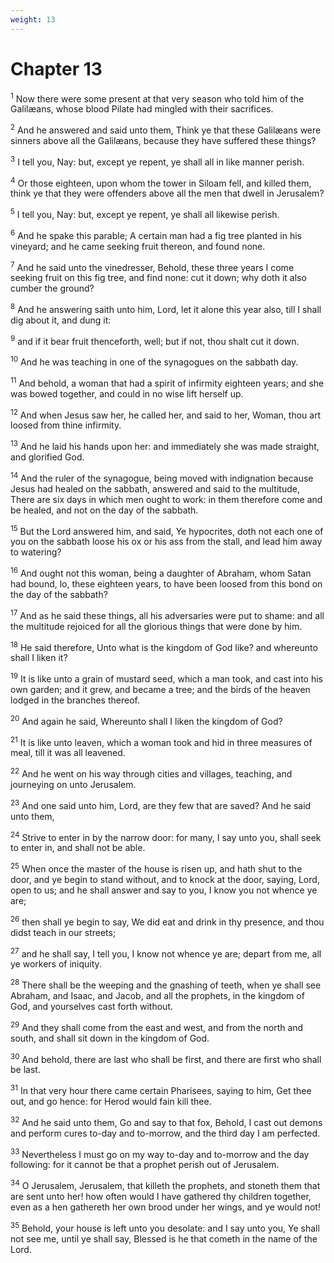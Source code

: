```yaml
---
weight: 13
---
```


# Chapter 13

<sup>1</sup> Now there were some present at that very season who told him of the Galilæans, whose blood Pilate had mingled with their sacrifices. 

<sup>2</sup> And he answered and said unto them, Think ye that these Galilæans were sinners above all the Galilæans, because they have suffered these things? 

<sup>3</sup> I tell you, Nay: but, except ye repent, ye shall all in like manner perish. 

<sup>4</sup> Or those eighteen, upon whom the tower in Siloam fell, and killed them, think ye that they were offenders above all the men that dwell in Jerusalem? 

<sup>5</sup> I tell you, Nay: but, except ye repent, ye shall all likewise perish. 

<sup>6</sup> And he spake this parable; A certain man had a fig tree planted in his vineyard; and he came seeking fruit thereon, and found none. 

<sup>7</sup> And he said unto the vinedresser, Behold, these three years I come seeking fruit on this fig tree, and find none: cut it down; why doth it also cumber the ground? 

<sup>8</sup> And he answering saith unto him, Lord, let it alone this year also, till I shall dig about it, and dung it: 

<sup>9</sup> and if it bear fruit thenceforth, well; but if not, thou shalt cut it down. 

<sup>10</sup> And he was teaching in one of the synagogues on the sabbath day. 

<sup>11</sup> And behold, a woman that had a spirit of infirmity eighteen years; and she was bowed together, and could in no wise lift herself up. 

<sup>12</sup> And when Jesus saw her, he called her, and said to her, Woman, thou art loosed from thine infirmity. 

<sup>13</sup> And he laid his hands upon her: and immediately she was made straight, and glorified God. 

<sup>14</sup> And the ruler of the synagogue, being moved with indignation because Jesus had healed on the sabbath, answered and said to the multitude, There are six days in which men ought to work: in them therefore come and be healed, and not on the day of the sabbath. 

<sup>15</sup> But the Lord answered him, and said, Ye hypocrites, doth not each one of you on the sabbath loose his ox or his ass from the stall, and lead him away to watering? 

<sup>16</sup> And ought not this woman, being a daughter of Abraham, whom Satan had bound, lo, these eighteen years, to have been loosed from this bond on the day of the sabbath? 

<sup>17</sup> And as he said these things, all his adversaries were put to shame: and all the multitude rejoiced for all the glorious things that were done by him. 

<sup>18</sup> He said therefore, Unto what is the kingdom of God like? and whereunto shall I liken it? 

<sup>19</sup> It is like unto a grain of mustard seed, which a man took, and cast into his own garden; and it grew, and became a tree; and the birds of the heaven lodged in the branches thereof. 

<sup>20</sup> And again he said, Whereunto shall I liken the kingdom of God? 

<sup>21</sup> It is like unto leaven, which a woman took and hid in three measures of meal, till it was all leavened. 

<sup>22</sup> And he went on his way through cities and villages, teaching, and journeying on unto Jerusalem. 

<sup>23</sup> And one said unto him, Lord, are they few that are saved? And he said unto them, 

<sup>24</sup> Strive to enter in by the narrow door: for many, I say unto you, shall seek to enter in, and shall not be able. 

<sup>25</sup> When once the master of the house is risen up, and hath shut to the door, and ye begin to stand without, and to knock at the door, saying, Lord, open to us; and he shall answer and say to you, I know you not whence ye are; 

<sup>26</sup> then shall ye begin to say, We did eat and drink in thy presence, and thou didst teach in our streets; 

<sup>27</sup> and he shall say, I tell you, I know not whence ye are; depart from me, all ye workers of iniquity. 

<sup>28</sup> There shall be the weeping and the gnashing of teeth, when ye shall see Abraham, and Isaac, and Jacob, and all the prophets, in the kingdom of God, and yourselves cast forth without. 

<sup>29</sup> And they shall come from the east and west, and from the north and south, and shall sit down in the kingdom of God. 

<sup>30</sup> And behold, there are last who shall be first, and there are first who shall be last. 

<sup>31</sup> In that very hour there came certain Pharisees, saying to him, Get thee out, and go hence: for Herod would fain kill thee. 

<sup>32</sup> And he said unto them, Go and say to that fox, Behold, I cast out demons and perform cures to-day and to-morrow, and the third day I am perfected. 

<sup>33</sup> Nevertheless I must go on my way to-day and to-morrow and the day following: for it cannot be that a prophet perish out of Jerusalem. 

<sup>34</sup> O Jerusalem, Jerusalem, that killeth the prophets, and stoneth them that are sent unto her! how often would I have gathered thy children together, even as a hen gathereth her own brood under her wings, and ye would not! 

<sup>35</sup> Behold, your house is left unto you desolate: and I say unto you, Ye shall not see me, until ye shall say, Blessed is he that cometh in the name of the Lord. 


